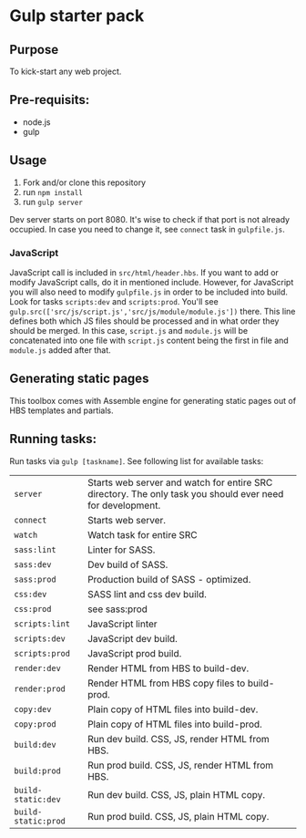 # Gulp starter pack 

## Purpose

To kick-start any web project.

## Pre-requisits:

- node.js
- gulp

## Usage

1) Fork and/or clone this repository  
2) run `npm install`  
3) run `gulp server`

Dev server starts on port 8080. It's wise to check if that port is not already occupied. In case you need to change it, see `connect` task in `gulpfile.js`. 



### JavaScript

JavaScript call is included in `src/html/header.hbs`. If you want to add or modify JavaScript calls, do it in mentioned include. However, for JavaScript you will also need to modify `gulpfile.js` in order to be included into build. Look for tasks `scripts:dev` and `scripts:prod`. You'll see `gulp.src(['src/js/script.js','src/js/module/module.js'])` there. This line defines both which JS files should be processed and in what order they should be merged. In this case, `script.js` and `module.js` will be concatenated into one file with `script.js` content being the first in file and `module.js` added after that.

## Generating static pages

This toolbox comes with Assemble engine for generating static pages out of HBS templates and partials. 

## Running tasks:

Run tasks via `gulp [taskname]`. See following list for available tasks:

<table>
    <tr>
        <td><code>server</code></td>
        <td>Starts web server and watch for entire SRC directory. The only task you should ever need for development.</td>
    </tr>
    <tr>
        <td><code>connect</code></td>
        <td>Starts web server.</td>
    </tr>
    <tr>
            <td><code>watch</code></td>
            <td>Watch task for entire SRC</td>
    </tr>
    <tr>
            <td><code>sass:lint</code></td>
            <td>Linter for SASS.</td>
    </tr> 
    <tr>
            <td><code>sass:dev</code></td>
            <td>Dev build of SASS.</td>
    </tr>
    <tr>
            <td><code>sass:prod</code></td>
            <td>Production build of SASS - optimized.</td>
    </tr> 
    <tr>
            <td><code>css:dev</code></td>
            <td>SASS lint and css dev build.</td>
    </tr>
    <tr>
            <td><code>css:prod</code></td>
            <td>see sass:prod</td>
    </tr>
    <tr>
            <td><code>scripts:lint</code></td>
            <td>JavaScript linter</td>
    </tr> 
    <tr>
            <td><code>scripts:dev</code></td>
            <td>JavaScript dev build.</td>
    </tr>
    <tr>
            <td><code>scripts:prod</code></td>
            <td>JavaScript prod build.</td>
    </tr> 
    <tr>
            <td><code>render:dev</code></td>
            <td>Render HTML from HBS to build-dev.</td>
    </tr> 
    <tr>
            <td><code>render:prod</code></td>
            <td>Render HTML from HBS copy files to build-prod.</td>
    </tr>
    <tr>
            <td><code>copy:dev</code></td>
            <td>Plain copy of HTML files into build-dev.</td>
    </tr> 
    <tr>
            <td><code>copy:prod</code></td>
            <td>Plain copy of HTML files into build-prod.</td>
    </tr> 
    <tr>
            <td><code>build:dev</code></td>
            <td>Run dev build. CSS, JS, render HTML from HBS.</td>
    </tr> 
    <tr>
            <td><code>build:prod</code></td>
            <td>Run prod build. CSS, JS, render HTML from HBS.</td>
    </tr> 
      <tr>
            <td><code>build-static:dev</code></td>
            <td>Run dev build. CSS, JS, plain HTML copy.</td>
    </tr> 
    <tr>
            <td><code>build-static:prod</code></td>
            <td>Run prod build. CSS, JS, plain HTML copy.</td>
    </tr> 

</table>


